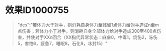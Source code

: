 # 效果ID1000755
> "des":"若体力大于对手，则消耗自身体力至残留1点体力给对手造成n至m点伤害；若体力小于对手，则消耗自身全部体力给对手造成300至400点伤害，并使对手XXn回合（XX指代异常状态：麻痹0，中毒1，烧伤2，冻伤5，害怕6，疲惫7，睡眠8，石化9，冰封15）"
